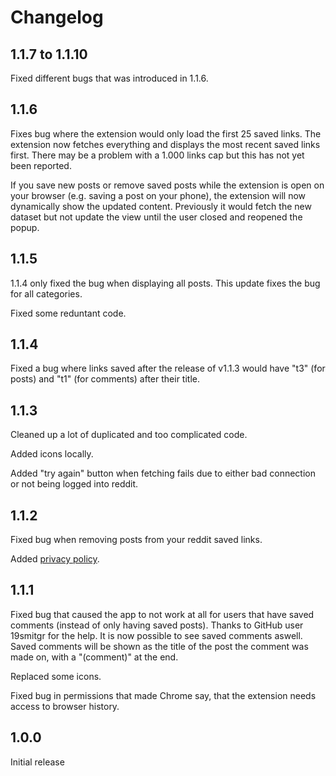 # Changelog

## 1.1.7 to 1.1.10

Fixed different bugs that was introduced in 1.1.6.

## 1.1.6

Fixes bug where the extension would only load the first 25 saved links. The extension now fetches everything and displays the most recent saved links first. There may be a problem with a 1.000 links cap but this has not yet been reported.

If you save new posts or remove saved posts while the extension is open on your browser (e.g. saving a post on your phone), the extension will now dynamically show the updated content. Previously it would fetch the new dataset but not update the view until the user closed and reopened the popup.

## 1.1.5

1.1.4 only fixed the bug when displaying all posts. This update fixes the bug for all categories. 

Fixed some reduntant code.

## 1.1.4

Fixed a bug where links saved after the release of v1.1.3 would have "t3" (for posts) and "t1" (for comments) after their title.

## 1.1.3

Cleaned up a lot of duplicated and too complicated code.

Added icons locally.

Added "try again" button when fetching fails due to either bad connection or not being logged into reddit.

## 1.1.2

Fixed bug when removing posts from your reddit saved links.

Added [privacy policy](https://github.com/Friiiis/saved-posts-organizer/blob/master/privacypolicy.md).

## 1.1.1

Fixed bug that caused the app to not work at all for users that have saved comments (instead of only having saved posts). Thanks to GitHub user 19smitgr for the help.
It is now possible to see saved comments aswell. Saved comments will be shown as the title of the post the comment was made on, with a "(comment)" at the end.

Replaced some icons.

Fixed bug in permissions that made Chrome say, that the extension needs access to browser history.

## 1.0.0

Initial release
